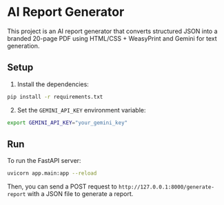 # AI Report Generator

This project is an AI report generator that converts structured JSON into a branded 20-page PDF using HTML/CSS + WeasyPrint and Gemini for text generation.

## Setup

1. Install the dependencies:
```bash
pip install -r requirements.txt
```

2. Set the `GEMINI_API_KEY` environment variable:
```bash
export GEMINI_API_KEY="your_gemini_key"
```

## Run

To run the FastAPI server:
```bash
uvicorn app.main:app --reload
```

Then, you can send a POST request to `http://127.0.0.1:8000/generate-report` with a JSON file to generate a report.
